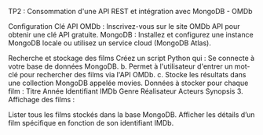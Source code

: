 TP2 : Consommation d'une API REST et intégration avec MongoDB - OMDb

Configuration Clé API OMDb : Inscrivez-vous sur le site OMDb API pour obtenir une clé API gratuite.
MongoDB : Installez et configurez une instance MongoDB locale ou utilisez un service cloud (MongoDB Atlas).

Recherche et stockage des films Créez un script Python qui : Se connecte à votre base de données MongoDB. b. Permet à l'utilisateur d'entrer un mot-clé pour rechercher des films via l'API OMDb. c. Stocke les résultats dans une collection MongoDB appelée movies.
Données à stocker pour chaque film : Titre Année Identifiant IMDb Genre Réalisateur Acteurs Synopsis 3. Affichage des films :

Lister tous les films stockés dans la base MongoDB.
Afficher les détails d’un film spécifique en fonction de son identifiant IMDb.
